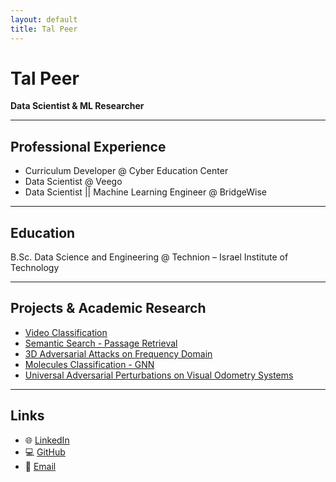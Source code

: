 ```yaml
---
layout: default
title: Tal Peer
---
```


<div class="intro">
  <h1>Tal Peer</h1>
  <p><strong>Data Scientist & ML Researcher</strong></p>
</div>

---
## Professional Experience

- Curriculum Developer @ Cyber Education Center
- Data Scientist @ Veego
- Data Scientist || Machine Learning Engineer @ BridgeWise

---

## Education

<p> B.Sc. Data Science and Engineering @ Technion – Israel Institute of Technology </p>

---

## Projects & Academic Research

- [Video Classification](https://github.com/TalPeer9/VideoClassification)
- [Semantic Search - Passage Retrieval](https://github.com/TalPeer9/PassageRetrieval)
- [3D Adversarial Attacks on Frequency Domain](https://github.com/TalPeer9/3DAttackOnFrequency/blob/main/3D_attack_on_frequency.pdf)
- [Molecules Classification - GNN](https://github.com/TalPeer9/MolecularGNN/tree/main)
- [Universal Adversarial Perturbations on Visual Odometry Systems](https://github.com/TalPeer9/AdversarialPerturbations_VisualOdometrySystems)

---

## Links
- 🌐 [LinkedIn](https://www.linkedin.com/in/tal-p-782117228)
- 💻 [GitHub](https://github.com/TalPeer9)
- 📧 [Email](mailto:talbdu@gmail.com)
